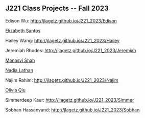 ## J221 Class Projects -- Fall 2023

Edison Wu: http://jlagetz.github.io/J221_2023/Edison

<a href="http://jlagetz.github.io/J221_2023/Elizabeth">Elizabeth Santos</a>

Hailey Wang: http://jlagetz.github.io/J221_2023/Hailey

Jeremiah Rhodes: http://jlagetz.github.io/J221_2023/Jeremiah

<a href="https://jlagetz.github.io/J221_2023/Manasvi/manasvi_shah.pdf" target="_blank">Manasvi Shah</a>

<a href="https://jlagetz.github.io/J221_2023/Nadia">Nadia Lathan</a>

Najim Rahim: http://jlagetz.github.io/J221_2023/Najim

<a href="https://jiayiq.github.io/html/Georgia.html">Olivia Qiu</a>

Simmerdeep Kaur: http://jlagetz.github.io/J221_2023/Simmer

Sobhan Hassanvand: http://jlagetz.github.io/J221_2023/Sobhan
